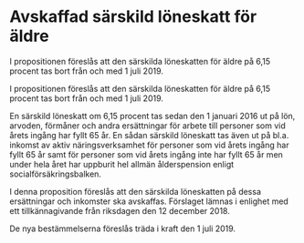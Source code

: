 # Avskaffad särskild löneskatt för äldre

I propositionen föreslås att den särskilda löneskatten för äldre på 6,15 procent tas bort från och med 1 juli 2019.

I propositionen föreslås att den särskilda löneskatten för äldre på 6,15 procent tas bort från och med 1 juli 2019.

En särskild löneskatt om 6,15 procent tas sedan den 1 januari 2016 ut på lön, arvoden, förmåner och andra ersättningar för arbete till personer som vid årets ingång har fyllt 65 år. En sådan särskild löneskatt tas även ut på bl.a. inkomst av aktiv näringsverksamhet för personer som vid årets ingång har fyllt 65 år samt för personer som vid årets ingång inte har fyllt 65 år men under hela året har uppburit hel allmän ålderspension enligt socialförsäkringsbalken.

I denna proposition föreslås att den särskilda löneskatten på dessa
ersättningar och inkomster ska avskaffas. Förslaget lämnas i enlighet med ett tillkännagivande från riksdagen den 12 december 2018.

De nya bestämmelserna föreslås träda i kraft den 1 juli 2019.
